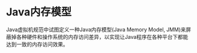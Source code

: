 # Java内存模型

Java虚拟机规范中试图定义一种Java内存模型(Java Memory Model, JMM)来屏蔽掉各种硬件和操作系统的内存访问差异，以实现让Java程序在各种平台下都能达到一致的内存访问效果。

